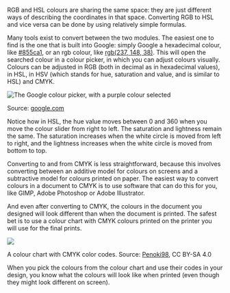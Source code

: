 RGB and HSL colours are sharing the same space: they are just different ways of describing the coordinates in that space. Converting RGB to HSL and vice versa can be done by using relatively simple formulas.

Many tools exist to convert between the two modules. The easiest one to find is the one that is built into Google: simply Google a hexadecimal colour, like [#855ca1](https://www.google.com/search?q=%23855ca1), or an rgb colour, like [rgb(237, 148, 38)](https://www.google.com/search?q=rgb(237%2C148%2C38)). This will open the searched colour in a colour picker, in which you can adjust colours visually. Colours can be adjusted in RGB (both in decimal as in hexadecimal values), in HSL, in HSV (which stands for hue, saturation and value, and is similar to HSL) and CMYK.

![The Google colour picker, with a purple colour selected](Colour%20the%20basics%20a90e331756d2497aa8b2b3ce26b9e3de/google-colorpicker.png)

Source: [google.com](https://www.google.com/search?q=%23855ca1)

Notice how in HSL, the hue value moves between 0 and 360 when you move the colour slider from right to left. The saturation and lightness remain the same. The saturation increases when the white circle is moved from left to right, and the lightness increases when the white circle is moved from bottom to top.

Converting to and from CMYK is less straightforward, because this involves converting between an additive model for colours on screens and a subtractive model for colours printed on paper. The easiest way to convert colours in a document to CMYK is to use software that can do this for you, like GIMP, Adobe Photoshop or Adobe Illustrator.

And even after converting to CMYK, the colours in the document you designed will look different than when the document is printed. The safest bet is to use a colour chart with CMYK colours printed on the printer you will use for the final prints.

![ ](Colour%20the%20basics%20a90e331756d2497aa8b2b3ce26b9e3de/cmyk-color-chart.jpg)

A colour chart with CMYK color codes. Source: [Penoki98](https://commons.wikimedia.org/wiki/File:%EC%B9%BC%EB%9D%BC%EC%B0%A8%ED%8A%B8.jpg), CC BY-SA 4.0

When you pick the colours from the colour chart and use their codes in your design, you know what the colours will look like when printed (even though they might look different on screen).